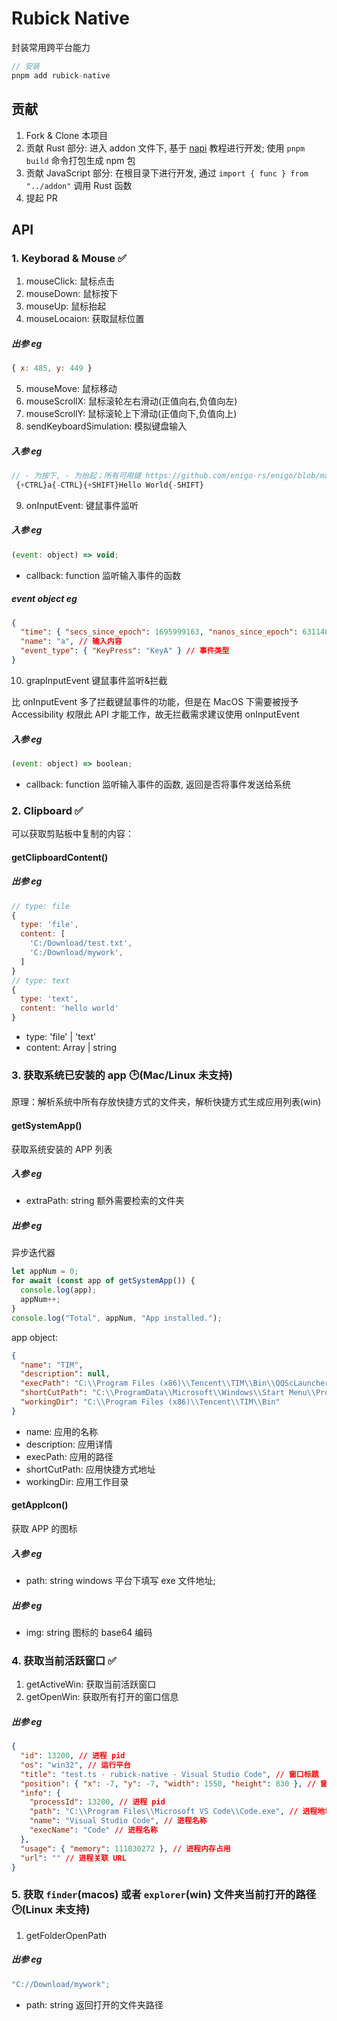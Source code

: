 # Rubick Native

封装常用跨平台能力

```js
// 安装
pnpm add rubick-native
```

## 贡献

1. Fork & Clone 本项目
2. 贡献 Rust 部分: 进入 addon 文件下, 基于 [napi](https://napi.rs/) 教程进行开发; 使用 `pnpm build` 命令打包生成 npm 包
3. 贡献 JavaScript 部分: 在根目录下进行开发, 通过 `import { func } from "../addon"` 调用 Rust 函数
4. 提起 PR

## API

### 1. Keyborad & Mouse ✅

1. mouseClick: 鼠标点击
2. mouseDown: 鼠标按下
3. mouseUp: 鼠标抬起
4. mouseLocaion: 获取鼠标位置

##### 出参 eg

```js
{ x: 485, y: 449 }
```

5. mouseMove: 鼠标移动
6. mouseScrollX: 鼠标滚轮左右滑动(正值向右,负值向左)
7. mouseScrollY: 鼠标滚轮上下滑动(正值向下,负值向上)
8. sendKeyboardSimulation: 模拟键盘输入

##### 入参 eg

```js
// - 为按下, - 为抬起；所有可用键 https://github.com/enigo-rs/enigo/blob/master/src/keycodes.rs
 {+CTRL}a{-CTRL}{+SHIFT}Hello World{-SHIFT}
```

9. onInputEvent: 键鼠事件监听

##### 入参 eg

```js
(event: object) => void;
```

- callback: function 监听输入事件的函数

##### event object eg

```json
{
  "time": { "secs_since_epoch": 1695999163, "nanos_since_epoch": 631148700 }, // 触发时间
  "name": "a", // 输入内容
  "event_type": { "KeyPress": "KeyA" } // 事件类型
}
```

10. grapInputEvent 键鼠事件监听&拦截

比 onInputEvent 多了拦截键鼠事件的功能，但是在 MacOS 下需要被授予 Accessibility 权限此 API 才能工作，故无拦截需求建议使用 onInputEvent

##### 入参 eg

```js
(event: object) => boolean;
```

- callback: function 监听输入事件的函数, 返回是否将事件发送给系统

### 2. Clipboard ✅

可以获取剪贴板中复制的内容：

#### getClipboardContent()

##### 出参 eg

```js
// type: file
{
  type: 'file',
  content: [
    'C:/Download/test.txt',
    'C:/Download/mywork',
  ]
}
// type: text
{
  type: 'text',
  content: 'hello world'
}
```

- type: 'file' | 'text'
- content: Array<string> | string

### 3. 获取系统已安装的 app 🕑(Mac/Linux 未支持)

原理：解析系统中所有存放快捷方式的文件夹，解析快捷方式生成应用列表(win)

#### getSystemApp()

获取系统安装的 APP 列表

##### 入参 eg

- extraPath: string 额外需要检索的文件夹

##### 出参 eg

异步迭代器

```js
let appNum = 0;
for await (const app of getSystemApp()) {
  console.log(app);
  appNum++;
}
console.log("Total", appNum, "App installed.");
```

app object:

```json
{
  "name": "TIM",
  "description": null,
  "execPath": "C:\\Program Files (x86)\\Tencent\\TIM\\Bin\\QQScLauncher.exe",
  "shortCutPath": "C:\\ProgramData\\Microsoft\\Windows\\Start Menu\\Programs\\腾讯软件\\TIM\\TIM.lnk",
  "workingDir": "C:\\Program Files (x86)\\Tencent\\TIM\\Bin"
}
```

- name: 应用的名称
- description: 应用详情
- execPath: 应用的路径
- shortCutPath: 应用快捷方式地址
- workingDir: 应用工作目录

#### getAppIcon()

获取 APP 的图标

##### 入参 eg

- path: string windows 平台下填写 exe 文件地址;

##### 出参 eg

- img: string 图标的 base64 编码

### 4. 获取当前活跃窗口 ✅

1. getActiveWin: 获取当前活跃窗口
2. getOpenWin: 获取所有打开的窗口信息

##### 出参 eg

```json
{
  "id": 13200, // 进程 pid
  "os": "win32", // 运行平台
  "title": "test.ts - rubick-native - Visual Studio Code", // 窗口标题
  "position": { "x": -7, "y": -7, "width": 1550, "height": 830 }, // 窗口位置大小
  "info": {
    "processId": 13200, // 进程 pid
    "path": "C:\\Program Files\\Microsoft VS Code\\Code.exe", // 进程地址
    "name": "Visual Studio Code", // 进程名称
    "execName": "Code" // 进程名称
  },
  "usage": { "memory": 111030272 }, // 进程内存占用
  "url": "" // 进程关联 URL
}
```

### 5. 获取 `finder`(macos) 或者 `explorer`(win) 文件夹当前打开的路径 🕑(Linux 未支持)

1. getFolderOpenPath

##### 出参 eg

```js
"C://Download/mywork";
```

- path: string 返回打开的文件夹路径
